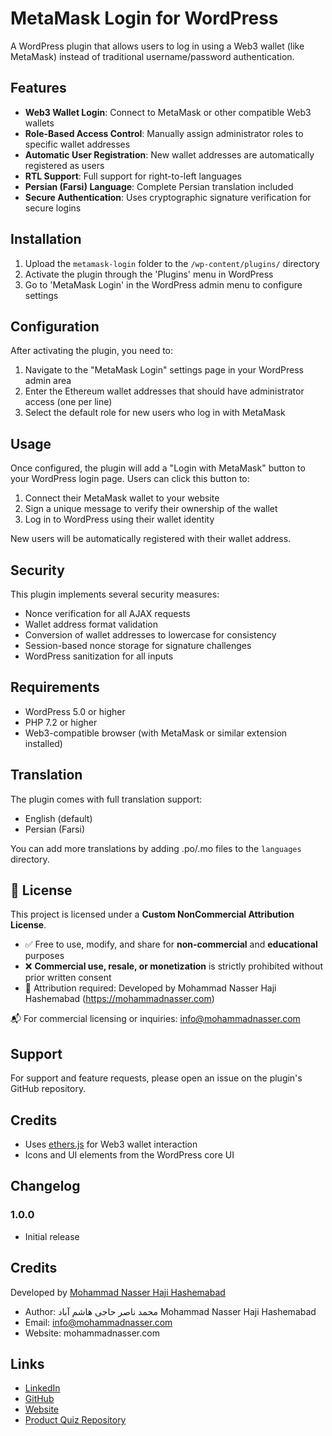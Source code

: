 # MetaMask Login for WordPress

A WordPress plugin that allows users to log in using a Web3 wallet (like MetaMask) instead of traditional username/password authentication.

## Features

- **Web3 Wallet Login**: Connect to MetaMask or other compatible Web3 wallets
- **Role-Based Access Control**: Manually assign administrator roles to specific wallet addresses
- **Automatic User Registration**: New wallet addresses are automatically registered as users
- **RTL Support**: Full support for right-to-left languages
- **Persian (Farsi) Language**: Complete Persian translation included
- **Secure Authentication**: Uses cryptographic signature verification for secure logins

## Installation

1. Upload the `metamask-login` folder to the `/wp-content/plugins/` directory
2. Activate the plugin through the 'Plugins' menu in WordPress
3. Go to 'MetaMask Login' in the WordPress admin menu to configure settings

## Configuration

After activating the plugin, you need to:

1. Navigate to the "MetaMask Login" settings page in your WordPress admin area
2. Enter the Ethereum wallet addresses that should have administrator access (one per line)
3. Select the default role for new users who log in with MetaMask

## Usage

Once configured, the plugin will add a "Login with MetaMask" button to your WordPress login page. Users can click this button to:

1. Connect their MetaMask wallet to your website
2. Sign a unique message to verify their ownership of the wallet
3. Log in to WordPress using their wallet identity

New users will be automatically registered with their wallet address.

## Security

This plugin implements several security measures:

- Nonce verification for all AJAX requests
- Wallet address format validation
- Conversion of wallet addresses to lowercase for consistency
- Session-based nonce storage for signature challenges
- WordPress sanitization for all inputs

## Requirements

- WordPress 5.0 or higher
- PHP 7.2 or higher
- Web3-compatible browser (with MetaMask or similar extension installed)

## Translation

The plugin comes with full translation support:

- English (default)
- Persian (Farsi)

You can add more translations by adding .po/.mo files to the `languages` directory.

## 📜 License

This project is licensed under a **Custom NonCommercial Attribution License**.

- ✅ Free to use, modify, and share for **non-commercial** and **educational** purposes
- ❌ **Commercial use, resale, or monetization** is strictly prohibited without prior written consent
- 📛 Attribution required: Developed by Mohammad Nasser Haji Hashemabad (https://mohammadnasser.com)

📬 For commercial licensing or inquiries: [info@mohammadnasser.com](mailto:info@mohammadnasser.com)


## Support

For support and feature requests, please open an issue on the plugin's GitHub repository.

## Credits

- Uses [ethers.js](https://docs.ethers.io/) for Web3 wallet interaction
- Icons and UI elements from the WordPress core UI

## Changelog

### 1.0.0
- Initial release

## Credits
Developed by [Mohammad Nasser Haji Hashemabad](https://mohammadnasser.com) 
* Author: محمد ناصر حاجی هاشم آباد Mohammad Nasser Haji Hashemabad
* Email: info@mohammadnasser.com
* Website: mohammadnasser.com
  
## Links

- [LinkedIn](https://ir.linkedin.com/in/nasserhaji)
- [GitHub](https://github.com/nasserhaji)
- [Website](https://mohammadnasser.com/)
- [Product Quiz Repository](https://github.com/nasserhaji/metamask-login)
